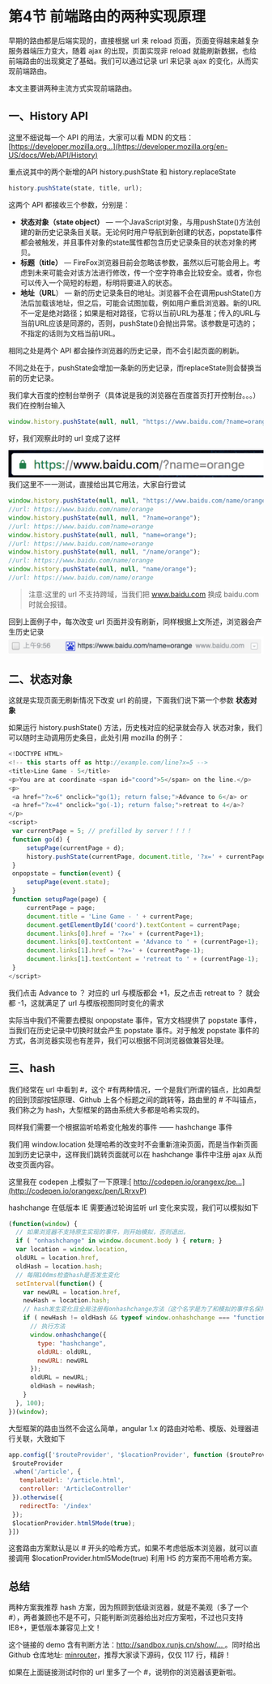 # 第4节 前端路由的两种实现原理

早期的路由都是后端实现的，直接根据 url 来 reload 页面，页面变得越来越复杂服务器端压力变大，随着 ajax 的出现，页面实现非 reload 就能刷新数据，也给前端路由的出现奠定了基础。我们可以通过记录 url 来记录 ajax 的变化，从而实现前端路由。

本文主要讲两种主流方式实现前端路由。

## 一、History API

这里不细说每一个 API 的用法，大家可以看 MDN 的文档：[https://developer.mozilla.org…](https://developer.mozilla.org/en-US/docs/Web/API/History)

重点说其中的两个新增的API history.pushState 和 history.replaceState

```js
history.pushState(state, title, url);
```

这两个 API 都接收三个参数，分别是：

* **状态对象（state object）** — 一个JavaScript对象，与用pushState\(\)方法创建的新历史记录条目关联。无论何时用户导航到新创建的状态，popstate事件都会被触发，并且事件对象的state属性都包含历史记录条目的状态对象的拷贝。
* **标题（title）** — FireFox浏览器目前会忽略该参数，虽然以后可能会用上。考虑到未来可能会对该方法进行修改，传一个空字符串会比较安全。或者，你也可以传入一个简短的标题，标明将要进入的状态。
* **地址（URL**） — 新的历史记录条目的地址。浏览器不会在调用pushState\(\)方法后加载该地址，但之后，可能会试图加载，例如用户重启浏览器。新的URL不一定是绝对路径；如果是相对路径，它将以当前URL为基准；传入的URL与当前URL应该是同源的，否则，pushState\(\)会抛出异常。该参数是可选的；不指定的话则为文档当前URL。

相同之处是两个 API 都会操作浏览器的历史记录，而不会引起页面的刷新。

不同之处在于，pushState会增加一条新的历史记录，而replaceState则会替换当前的历史记录。

我们拿大百度的控制台举例子（具体说是我的浏览器在百度首页打开控制台。。。）我们在控制台输入

```js
window.history.pushState(null, null, "https://www.baidu.com/?name=orange");
```

好，我们观察此时的 url 变成了这样 

![](/assets/History.png)我们这里不一一测试，直接给出其它用法，大家自行尝试

```js
window.history.pushState(null, null, "https://www.baidu.com/name/orange");
//url: https://www.baidu.com/name/orange
window.history.pushState(null, null, "?name=orange");
//url: https://www.baidu.com?name=orange
window.history.pushState(null, null, "name=orange");
//url: https://www.baidu.com/name=orange
window.history.pushState(null, null, "/name/orange");
//url: https://www.baidu.com/name/orange
window.history.pushState(null, null, "name/orange");
//url: https://www.baidu.com/name/orange
```

> 注意:这里的 url 不支持跨域，当我们把 www.baidu.com 换成 baidu.com 时就会报错。

回到上面例子中，每次改变 url 页面并没有刷新，同样根据上文所述，浏览器会产生历史记录 ![](/assets/History1.png)

## 二、状态对象



这就是实现页面无刷新情况下改变 url 的前提，下面我们说下第一个参数 **状态对象**

如果运行 history.pushState\(\) 方法，历史栈对应的纪录就会存入 状态对象，我们可以随时主动调用历史条目，此处引用 mozilla 的例子：

```js
<!DOCTYPE HTML>
<!-- this starts off as http://example.com/line?x=5 -->
<title>Line Game - 5</title>
<p>You are at coordinate <span id="coord">5</span> on the line.</p>
<p>
 <a href="?x=6" onclick="go(1); return false;">Advance to 6</a> or
 <a href="?x=4" onclick="go(-1); return false;">retreat to 4</a>?
</p>
<script>
 var currentPage = 5; // prefilled by server！！！！
 function go(d) {
     setupPage(currentPage + d);
     history.pushState(currentPage, document.title, '?x=' + currentPage);
 }
 onpopstate = function(event) {
     setupPage(event.state);
 }
 function setupPage(page) {
     currentPage = page;
     document.title = 'Line Game - ' + currentPage;
     document.getElementById('coord').textContent = currentPage;
     document.links[0].href = '?x=' + (currentPage+1);
     document.links[0].textContent = 'Advance to ' + (currentPage+1);
     document.links[1].href = '?x=' + (currentPage-1);
     document.links[1].textContent = 'retreat to ' + (currentPage-1);
 }
</script>
```

我们点击 Advance to ？ 对应的 url 与模版都会 +1，反之点击 retreat to ？ 就会都 -1，这就满足了 url 与模版视图同时变化的需求

实际当中我们不需要去模拟 onpopstate 事件，官方文档提供了 popstate 事件，当我们在历史记录中切换时就会产生 popstate 事件。对于触发 popstate 事件的方式，各浏览器实现也有差异，我们可以根据不同浏览器做兼容处理。

## 三、hash

我们经常在 url 中看到 \#，这个 \#有两种情况，一个是我们所谓的锚点，比如典型的回到顶部按钮原理、Github 上各个标题之间的跳转等，路由里的 \# 不叫锚点，我们称之为 hash，大型框架的路由系统大多都是哈希实现的。

同样我们需要一个根据监听哈希变化触发的事件 —— hashchange 事件

我们用 window.location 处理哈希的改变时不会重新渲染页面，而是当作新页面加到历史记录中，这样我们跳转页面就可以在 hashchange 事件中注册 ajax 从而改变页面内容。

这里我在 codepen 上模拟了一下原理:[ http://codepen.io/orangexc/pe…](http://codepen.io/orangexc/pen/LRrxvP)

hashchange 在低版本 IE 需要通过轮询监听 url 变化来实现，我们可以模拟如下

```js
(function(window) {
  // 如果浏览器不支持原生实现的事件，则开始模拟，否则退出。
  if ( "onhashchange" in window.document.body ) { return; }
  var location = window.location,
  oldURL = location.href,
  oldHash = location.hash;
  // 每隔100ms检查hash是否发生变化
  setInterval(function() {
    var newURL = location.href,
    newHash = location.hash;
    // hash发生变化且全局注册有onhashchange方法（这个名字是为了和模拟的事件名保持统一）；
    if ( newHash != oldHash && typeof window.onhashchange === "function" ) {
      // 执行方法
      window.onhashchange({
        type: "hashchange",
        oldURL: oldURL,
        newURL: newURL
      });
      oldURL = newURL;
      oldHash = newHash;
    }
  }, 100);
})(window);
```

大型框架的路由当然不会这么简单，angular 1.x 的路由对哈希、模版、处理器进行关联，大致如下

```js
app.config(['$routeProvider', '$locationProvider', function ($routeProvider, $locationProvider) {
 $routeProvider
 .when('/article', {
   templateUrl: '/article.html',
   controller: 'ArticleController'
 }).otherwise({
   redirectTo: '/index'
 });
 $locationProvider.html5Mode(true);
}])
```

这套路由方案默认是以 \# 开头的哈希方式，如果不考虑低版本浏览器，就可以直接调用 $locationProvider.html5Mode\(true\) 利用 H5 的方案而不用哈希方案。

## 总结

两种方案我推荐 hash 方案，因为照顾到低级浏览器，就是不美观（多了一个 \#），两者兼顾也不是不可，只能判断浏览器给出对应方案啦，不过也只支持 IE8+，更低版本兼容见上文！

这个链接的 demo 含有判断方法：[http://sandbox.runjs.cn/show/… ](http://sandbox.runjs.cn/show/dxi5lgcx)。同时给出 Github 仓库地址: [minrouter](https://github.com/cheft/minrouter)，推荐大家读下源码，仅仅 117 行，精辟！

如果在上面链接测试时你的 url 里多了一个 \#，说明你的浏览器该更新啦。

